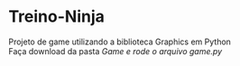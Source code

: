 # Treino-Ninja
Projeto de game utilizando a biblioteca Graphics em Python<br>
Faça download da pasta <i>Game<i> e rode o arquivo game.py
